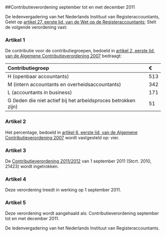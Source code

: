 <meta http-equiv='Content-Type' content='text/html; charset=utf-8' />

##Contributieverordening september tot en met december 2011

De ledenvergadering van het Nederlands Instituut van Registeraccountants,  
Gelet op [artikel 27, eerste lid, van de Wet op de Registeraccountants](../../../../../../../../../wet/wet/op/de/registeraccountants/BWBR0002374/README.md);
Stelt de volgende verordening vast:    

### Artikel  1  

De contributie voor de contributiegroepen, bedoeld in [artikel 2, eerste lid, van de Algemene Contributieverordening 2007](../../../../../../../../../pbo/algemene/contributieverordening/2007/BWBR0025949/README.md) bedraagt:  

| Contributiegroep  | €  |
|:---|:---|
| H (openbaar accountants)  | 513  |
| M (intern accountants en overheidsaccountants)  | 342  |
| L (accountants in business)  | 171  |
| G (leden die niet actief bij het arbeidsproces betrokken zijn)  | 51  |

### Artikel  2  

Het percentage, bedoeld in [artikel 6, eerste lid, van de Algemene Contributieverordening 2007](../../../../../../../../../pbo/algemene/contributieverordening/2007/BWBR0025949/README.md) wordt vastgesteld op: vier.  

### Artikel  3  

De [Contributieverordening 2011/2012](../../../../../../../../../pbo/contributieverordening/20112012/BWBR0029307/README.md) van 1 september 2011 (Stcrt. 2010, 21423) wordt ingetrokken.  

### Artikel  4  

Deze verordening treedt in werking op 1 september 2011.  

### Artikel  5  

Deze verordening wordt aangehaald als: Contributieverordening september tot en met december 2011.  

De ledenvergadering van het Nederlands Instituut van Registeraccountants.    
